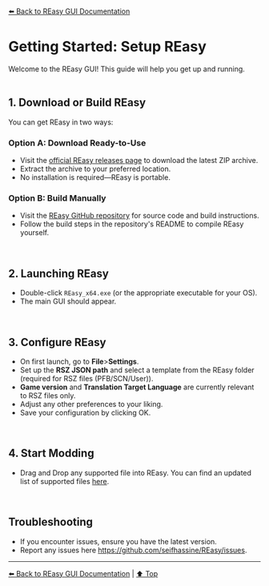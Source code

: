 [⬅️ Back to REasy GUI Documentation](./README.md)

# Getting Started: Setup REasy

Welcome to the REasy GUI! This guide will help you get up and running.
<br>
<br>

## 1. Download or Build REasy

You can get REasy in two ways:

### Option A: Download Ready-to-Use

- Visit the [official REasy releases page](#) to download the latest ZIP archive.
- Extract the archive to your preferred location.
- No installation is required—REasy is portable.

### Option B: Build Manually

- Visit the [REasy GitHub repository](#) for source code and build instructions.
- Follow the build steps in the repository's README to compile REasy yourself.


<br>

## 2. Launching REasy

- Double-click `REasy_x64.exe` (or the appropriate executable for your OS).
- The main GUI should appear.

<br>

## 3. Configure REasy

- On first launch, go to **File**>**Settings**.
- Set up the **RSZ JSON path** and select a template from the REasy folder (required for RSZ files (PFB/SCN/User)).
- **Game version** and **Translation Target Language** are currently relevant to RSZ files only.
- Adjust any other preferences to your liking.
- Save your configuration by clicking OK.

<br>

## 4. Start Modding

- Drag and Drop any supported file into REasy. You can find an updated list of supported files [here](https://github.com/seifhassine/REasy?tab=readme-ov-file#features).

<br>

## Troubleshooting

- If you encounter issues, ensure you have the latest version.
- Report any issues here https://github.com/seifhassine/REasy/issues.

---

[⬅️ Back to REasy GUI Documentation](./README.md) | [⬆️ Top](#getting-started-setup-reasy)
